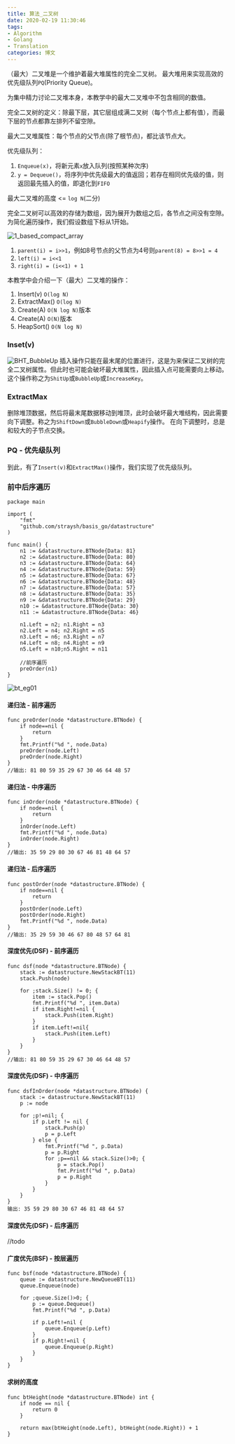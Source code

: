```yaml
---
title: 算法_二叉树
date: 2020-02-19 11:30:46
tags: 
- Algorithm
- Golang
- Translation
categories: 博文
---
```

（最大）二叉堆是一个维护着最大堆属性的完全二叉树。
最大堆用来实现高效的优先级队列`PQ`(Priority Queue)。

<!--more-->
为集中精力讨论二叉堆本身，本教学中的最大二叉堆中不包含相同的数值。

完全二叉树的定义：除最下层，其它层组成满二叉树（每个节点上都有值），而最下层的节点都靠左排列不留空隙。

最大二叉堆属性：每个节点的父节点(除了根节点)，都比该节点大。

优先级队列：
1. `Enqueue(x)`，将新元素`x`放入队列(按照某种次序)
2. `y = Dequeue()`，将序列中优先级最大的值返回；若存在相同优先级的值，则返回最先插入的值，即退化到`FIFO`

最大二叉堆的高度 <= `log N`(二分)

完全二叉树可以高效的存储为数组，因为展开为数组之后，各节点之间没有空隙。为简化遍历操作，我们假设数组下标从1开始。

![1_based_compact_array](/images/ds/1_based_compact_array.png)
1. `parent(i) = i>>1`，例如8号节点的父节点为4号则`parent(8) = 8>>1 = 4`
2. `left(i) = i<<1`
3. `right(i) = (i<<1) + 1`

本教学中会介绍一下（最大）二叉堆的操作：
1. Insert(v) `O(log N)`
2. ExtractMax() `O(log N)`
3. Create(A) `O(N log N)`版本
4. Create(A) `O(N)`版本
5. HeapSort() `O(N log N)`

### Inset(v)
![BHT_BubbleUp](/images/ds/BHT_BubbleUp.gif)
插入操作只能在最末尾的位置进行，这是为来保证二叉树的完全二叉树属性。但此时也可能会破坏最大堆属性，因此插入点可能需要向上移动。这个操作称之为`ShitUp`或`BubbleUp`或`IncreaseKey`。

### ExtractMax
删除堆顶数据，然后将最末尾数据移动到堆顶，此时会破坏最大堆结构，因此需要向下调整。称之为`ShiftDown`或`BubbleDown`或`Heapify`操作。
在向下调整时，总是和较大的子节点交换。

### PQ - 优先级队列
到此，有了`Insert(v)`和`ExtractMax()`操作，我们实现了优先级队列。

### 前中后序遍历
```golang
package main

import (
    "fmt"
    "github.com/straysh/basis_go/datastructure"
)

func main() {
    n1 := &datastructure.BTNode{Data: 81}
    n2 := &datastructure.BTNode{Data: 80}
    n3 := &datastructure.BTNode{Data: 64}
    n4 := &datastructure.BTNode{Data: 59}
    n5 := &datastructure.BTNode{Data: 67}
    n6 := &datastructure.BTNode{Data: 48}
    n7 := &datastructure.BTNode{Data: 57}
    n8 := &datastructure.BTNode{Data: 35}
    n9 := &datastructure.BTNode{Data: 29}
    n10 := &datastructure.BTNode{Data: 30}
    n11 := &datastructure.BTNode{Data: 46}

    n1.Left = n2; n1.Right = n3
    n2.Left = n4; n2.Right = n5
    n3.Left = n6; n3.Right = n7
    n4.Left = n8; n4.Right = n9
    n5.Left = n10;n5.Right = n11

    //前序遍历
    preOrder(n1)
}
```
![bt_eg01](/images/ds/bt_eg01.png)

#### 递归法 - 前序遍历
```golang
func preOrder(node *datastructure.BTNode) {
    if node==nil {
        return
    }
    fmt.Printf("%d ", node.Data)
    preOrder(node.Left)
    preOrder(node.Right)
}
//输出: 81 80 59 35 29 67 30 46 64 48 57
```

#### 递归法 - 中序遍历
```golang
func inOrder(node *datastructure.BTNode) {
    if node==nil {
        return
    }
    inOrder(node.Left)
    fmt.Printf("%d ", node.Data)
    inOrder(node.Right)
}
//输出: 35 59 29 80 30 67 46 81 48 64 57
```

#### 递归法 - 后序遍历
```golang
func postOrder(node *datastructure.BTNode) {
    if node==nil {
        return
    }
    postOrder(node.Left)
    postOrder(node.Right)
    fmt.Printf("%d ", node.Data)
}
//输出: 35 29 59 30 46 67 80 48 57 64 81
```

#### 深度优先(DSF) - 前序遍历
```golang
func dsf(node *datastructure.BTNode) {
    stack := datastructure.NewStackBT(11)
    stack.Push(node)

    for ;stack.Size() != 0; {
        item := stack.Pop()
        fmt.Printf("%d ", item.Data)
        if item.Right!=nil {
            stack.Push(item.Right)
        }
        if item.Left!=nil{
            stack.Push(item.Left)
        }
    }
}
//输出: 81 80 59 35 29 67 30 46 64 48 57
```

#### 深度优先(DSF) - 中序遍历
```golang
func dsfInOrder(node *datastructure.BTNode) {
    stack := datastructure.NewStackBT(11)
    p := node

    for ;p!=nil; {
        if p.Left != nil {
            stack.Push(p)
            p = p.Left
        } else {
            fmt.Printf("%d ", p.Data)
            p = p.Right
            for ;p==nil && stack.Size()>0; {
                p = stack.Pop()
                fmt.Printf("%d ", p.Data)
                p = p.Right
            }
        }
    }
}
输出: 35 59 29 80 30 67 46 81 48 64 57
```

#### 深度优先(DSF) - 后序遍历
//todo

#### 广度优先(BSF) - 按层遍历
```goalng
func bsf(node *datastructure.BTNode) {
    queue := datastructure.NewQueueBT(11)
    queue.Enqueue(node)

    for ;queue.Size()>0; {
        p := queue.Dequeue()
        fmt.Printf("%d ", p.Data)

        if p.Left!=nil {
            queue.Enqueue(p.Left)
        }
        if p.Right!=nil {
            queue.Enqueue(p.Right)
        }
    }
}
```

#### 求树的高度
```golang
func btHeight(node *datastructure.BTNode) int {
    if node == nil {
        return 0
    }

    return max(btHeight(node.Left), btHeight(node.Right)) + 1
}
```
